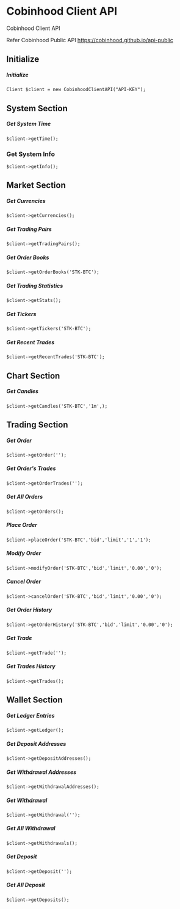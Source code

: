 # Cobinhood Client API

Cobinhood Client API

Refer Cobinhood Public API https://cobinhood.github.io/api-public

## Initialize 
##### Initialize 
`Client $client = new CobinhoodClientAPI("API-KEY");`

## System Section 
##### Get System Time 
`$client->getTime();`

### Get System Info 
`$client->getInfo();`

## Market Section 
##### Get Currencies 
`$client->getCurrencies();`

##### Get Trading Pairs 
`$client->getTradingPairs();`

##### Get Order Books 
`$client->getOrderBooks('STK-BTC');`

##### Get Trading Statistics 
`$client->getStats();`

##### Get Tickers 
`$client->getTickers('STK-BTC');`

##### Get Recent Trades 
`$client->getRecentTrades('STK-BTC');`

## Chart Section 
##### Get Candles 
`$client->getCandles('STK-BTC','1m',);`

## Trading Section 
##### Get Order 
`$client->getOrder('');`

##### Get Order's Trades 
`$client->getOrderTrades('');`

##### Get All Orders 
`$client->getOrders();`

##### Place Order 
`$client->placeOrder('STK-BTC','bid','limit','1','1');`

##### Modify Order 
`$client->modifyOrder('STK-BTC','bid','limit','0.00','0');`

##### Cancel Order 
`$client->cancelOrder('STK-BTC','bid','limit','0.00','0');`

##### Get Order History 
`$client->getOrderHistory('STK-BTC','bid','limit','0.00','0');`

##### Get Trade 
`$client->getTrade('');`

##### Get Trades History 
`$client->getTrades();`

## Wallet Section 
##### Get Ledger Entries 
`$client->getLedger();`

##### Get Deposit Addresses 
`$client->getDepositAddresses();`

##### Get Withdrawal Addresses 
`$client->getWithdrawalAddresses();`

##### Get Withdrawal 
`$client->getWithdrawal('');`

##### Get All Withdrawal 
`$client->getWithdrawals();`

##### Get Deposit 
`$client->getDeposit('');`

##### Get All Deposit 
`$client->getDeposits();`

